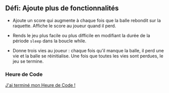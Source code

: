 ## Défi: Ajoute plus de fonctionnalités

+ Ajoute un score qui augmente à chaque fois que la balle rebondit sur la raquette. Affiche le score au joueur quand il perd.

+ Rends le jeu plus facile ou plus difficile en modifiant la durée de la période `sleep` dans la boucle while.

+ Donne trois vies au joueur : chaque fois qu'il manque la balle, il perd une vie et la balle se réinitialise. Une fois que toutes les vies sont perdues, le jeu se termine.

### Heure de Code
[J'ai terminé mon Heure de Code !](https://code.org/api/hour/finish)
